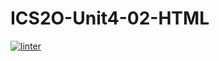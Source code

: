 # ICS2O-Unit4-02-HTML
[![linter](https://github.com/GustavoRojasFlores/ICS2O-Unit4-02-HTML/workflows/linter/badge.svg)](https://github.com/marketplace/actions/super-linter)
